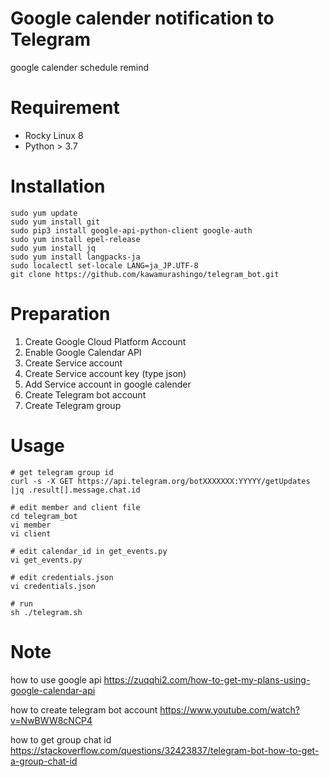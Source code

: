 # Google calender notification to Telegram
google calender schedule remind

# Requirement
* Rocky Linux 8
* Python > 3.7

# Installation
```
sudo yum update
sudo yum install git
sudo pip3 install google-api-python-client google-auth
sudo yum install epel-release
sudo yum install jq
sudo yum install langpacks-ja
sudo localectl set-locale LANG=ja_JP.UTF-8
git clone https://github.com/kawamurashingo/telegram_bot.git
```

# Preparation
1. Create Google Cloud Platform Account
2. Enable Google Calendar API
3. Create Service account
4. Create Service account key (type json)
5. Add Service account in google calender
6. Create Telegram bot account
7. Create Telegram group

# Usage
```
# get telegram group id
curl -s -X GET https://api.telegram.org/botXXXXXXX:YYYYY/getUpdates |jq .result[].message.chat.id

# edit member and client file
cd telegram_bot
vi member
vi client

# edit calendar_id in get_events.py
vi get_events.py

# edit credentials.json
vi credentials.json

# run
sh ./telegram.sh
```

# Note
how to use google api 
https://zuqqhi2.com/how-to-get-my-plans-using-google-calendar-api

how to create telegram bot account
https://www.youtube.com/watch?v=NwBWW8cNCP4

how to get group chat id
https://stackoverflow.com/questions/32423837/telegram-bot-how-to-get-a-group-chat-id
